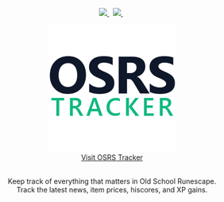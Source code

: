 <p align="center">
  <a href="https://github.com/osrs-tracker/osrs-tracker-web/actions/workflows/nodejs.yml">
    <img src="https://github.com/osrs-tracker/osrs-tracker-web/actions/workflows/nodejs.yml/badge.svg">
  </a>&nbsp;
  <a href="https://github.com/osrs-tracker/osrs-tracker-web/issues">
    <img src="https://img.shields.io/github/issues/osrs-tracker/osrs-tracker-web.svg" />
  </a>&nbsp;
</p>

<div align="center">
  <a href="https://osrs-tracker.freekmencke.com">
    <picture>
      <source media="(prefers-color-scheme: dark)" srcset="./src/favicon-dark.png">
      <img alt="OSRS Tracker" src="./src/favicon.png">
    </picture>
    <div>Visit OSRS Tracker</div>
  </a>

  <br />

  <p align="center">Keep track of everything that matters in Old School Runescape. <br>Track the latest news, item prices, hiscores, and XP gains.</p>
</div>
